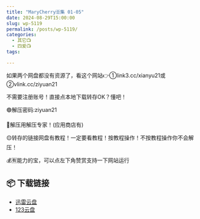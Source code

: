 ```yaml
---
title: "MaryCherry🈴集 01-05"
date: 2024-08-29T15:00:00
slug: wp-5119
permalink: /posts/wp-5119/
categories:
  - 其它📺
  - 四爱📺
tags:

---
```


如果两个网盘都没有资源了，看这个网站👉①link3.cc/xianyu21或②vlink.cc/ziyuan21

不需要注册账号！直接点本地下载转存OK？懂吧！

🟢解压密码:ziyuan21

🔵解压用解压专家！(应用商店有)

🟡转存的链接网盘有教程！一定要看教程！按教程操作！不按教程操作你不会解压！

💰🈶能力的宝，可以点左下角赞赏支持一下网站运行

## 📦 下载链接
- [迅雷云盘](https://blziyuan21.com/pay-download/5119?key=9ed0e86aa1&down_id=0)
- [123云盘](https://blziyuan21.com/pay-download/5119?key=9ed0e86aa1&down_id=1)

